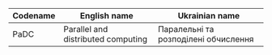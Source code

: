 | Codename | English name | Ukrainian name |
| --- | --- | --- |
| PaDC | Parallel and distributed computing | Паралельні та розподілені обчислення |
